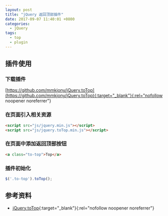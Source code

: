 ```yaml
---
layout: post
title: "jQuery 返回顶部插件"
date: 2017-09-07 11:40:01 +0800
categories:
  - jQuery
tags:
  - top
  - plugin
---
```


## 插件使用

### 下载插件 
 
[https://github.com/mmkjony/jQuery.toTop](https://github.com/mmkjony/jQuery.toTop){:target="_blank"}{:rel="nofollow noopener noreferrer"}
  
### 在页面引入相关资源 
 
```html
<script src="js/jquery.min.js"></script>
<script src="js/jquery.toTop.min.js"></script>
```

### 在页面中添加返回顶部按钮 
 
```html
<a class="to-top">Top</a>
```

### 插件初始化 
 
```javascript
$('.to-top').toTop();
```
<!-- more -->

## 参考资料

- [jQuery.toTop](https://github.com/mmkjony/jQuery.toTop/blob/master/README.md){:target="_blank"}{:rel="nofollow noopener noreferrer"}  
